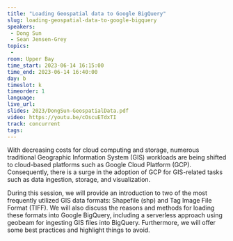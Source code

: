 ```yaml
---
title: "Loading Geospatial data to Google BigQuery"
slug: loading-geospatial-data-to-google-bigquery
speakers:
 - Dong Sun
 - Sean Jensen-Grey
topics:
 - 
room: Upper Bay
time_start: 2023-06-14 16:15:00
time_end: 2023-06-14 16:40:00
day: b
timeslot: k
timeorder: 1
language: 
live_url: 
slides: 2023/DongSun-GeospatialData.pdf
video: https://youtu.be/cOscuETdxTI
track: concurrent
tags:
---
```


With decreasing costs for cloud computing and storage, numerous traditional Geographic Information System (GIS) workloads are being shifted to cloud-based platforms such as Google Cloud Platform (GCP). Consequently, there is a surge in the adoption of GCP for GIS-related tasks such as data ingestion, storage, and visualization.
 
During this session, we will provide an introduction to two of the most frequently utilized GIS data formats: Shapefile (shp) and Tag Image File Format (TIFF). We will also discuss the reasons and methods for loading these formats into Google BigQuery, including a serverless approach using geobeam for ingesting GIS files into BigQuery. Furthermore, we will offer some best practices and highlight things to avoid.
